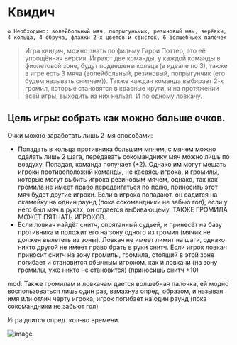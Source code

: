 # Квидич
```
⚙ Необходимо: волейбольный мяч, попрыгуньчик, резиновый мяч, верёвки, 4 кольца, 4 обруча, флажки 2-х цветов и свисток, 6 волшебныех палочек
```
> Игра квидич, можно знать по фильму Гарри Поттер, это её упрощённая версия. 
Играют две команды, у каждой команды в фиолетовой зоне, будут подвешены кольца (в идеале по 3), также в игре есть 3 мяча (волейбольный, резиновый, попрыгунчик (его будем называть снитчем)). Также каждая команда выбирает 2-х громил, которые становятся в красные круги, и на протяжении всей игры, выходить из них нельзя. И по одному ловкачу.

## Цель игры: собрать как можно больше очков.

Очки можно заработать лишь 2-мя способами:
- Попадать в кольца противника большим мячем, с мячем можно сделать лишь 2 шага, передавать сокоманднику мяч можно лишь по воздуху. Попадая, команда получает (+2). Однако им могут мешать игроки противоположнй команды, не касаясь игрока, и громилы, которые могут выбить игрока резиновым мячем, однако, так как громила не имеет право передвигаться по полю, приносить этот мяч будет другие игроки. Если в игрока попадают, он садится на скамейку на однин раунд (пока сокомандники не забью гол), если у него был мяч в руках, он отдается выбивающему. ТАКЖЕ ГРОМИЛА МОЖЕТ ПЯТНАТЬ ИГРОКОВ.
- Если ловкач найдёт снитч, спрятанный судьей, и принесёт на базу противника и положит его на зону одного из громил (мячик не должен вылететь из зоны). Ловкач не имеет лимит на шаги, однако никто другой не имеет право брать в руки снитч. Если игрок ловкач приносит снитч на зону громилы, громила, стоящий в этой зоне погибает и становится обычным игроком, как и ловкачи (на зону громилы, уже никто не становится) (приносишь снитч +10)

mod: Также громилам и ловкачам дается волшебная палочка, ей модно воспользоваться лишь один раз, взмахнув опред. образом, и называя имя или отлич черту игрока, игрок погибает на один раунд (пока сокомандники не забьют гол)

Игра длится опред. кол-во времени.

![image](https://github.com/BorisKrutko/games/assets/120216991/0a0ac5e6-1193-4200-9a7b-c81d38a3ffac)
